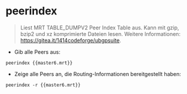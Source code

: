 # peerindex

> Liest MRT TABLE_DUMPV2 Peer Index Table aus.
> Kann mit gzip, bzip2 und xz komprimierte Dateien lesen.
> Weitere Informationen: <https://gitea.it/1414codeforge/ubgpsuite>.

- Gib alle Peers aus:

`peerindex {{master6.mrt}}`

- Zeige alle Peers an, die Routing-Informationen bereitgestellt haben:

`peerindex -r {{master6.mrt}}`
